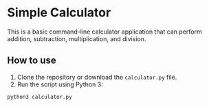 # Simple Calculator

This is a basic command-line calculator application that can perform addition, subtraction, multiplication, and division.

## How to use

1. Clone the repository or download the `calculator.py` file.
2. Run the script using Python 3:

```bash
python3 calculator.py

